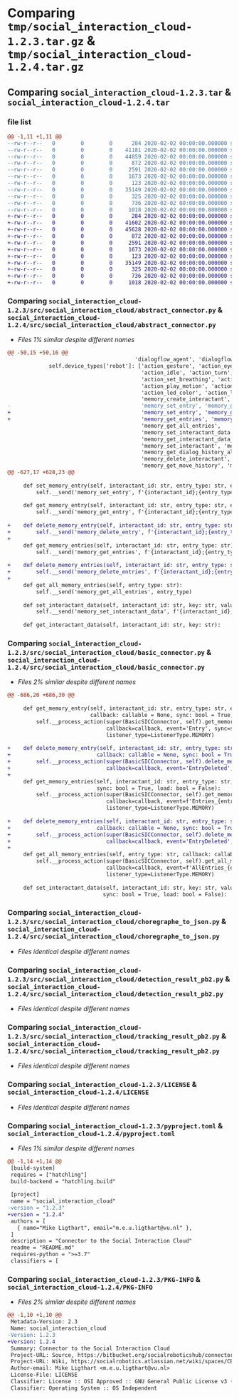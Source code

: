 # Comparing `tmp/social_interaction_cloud-1.2.3.tar.gz` & `tmp/social_interaction_cloud-1.2.4.tar.gz`

## Comparing `social_interaction_cloud-1.2.3.tar` & `social_interaction_cloud-1.2.4.tar`

### file list

```diff
@@ -1,11 +1,11 @@
--rw-r--r--   0        0        0      284 2020-02-02 00:00:00.000000 social_interaction_cloud-1.2.3/src/social_interaction_cloud/__init__.py
--rw-r--r--   0        0        0    41181 2020-02-02 00:00:00.000000 social_interaction_cloud-1.2.3/src/social_interaction_cloud/abstract_connector.py
--rw-r--r--   0        0        0    44859 2020-02-02 00:00:00.000000 social_interaction_cloud-1.2.3/src/social_interaction_cloud/basic_connector.py
--rw-r--r--   0        0        0      872 2020-02-02 00:00:00.000000 social_interaction_cloud-1.2.3/src/social_interaction_cloud/choregraphe_to_json.py
--rw-r--r--   0        0        0     2591 2020-02-02 00:00:00.000000 social_interaction_cloud-1.2.3/src/social_interaction_cloud/detection_result_pb2.py
--rw-r--r--   0        0        0     1673 2020-02-02 00:00:00.000000 social_interaction_cloud-1.2.3/src/social_interaction_cloud/tracking_result_pb2.py
--rw-r--r--   0        0        0      123 2020-02-02 00:00:00.000000 social_interaction_cloud-1.2.3/.gitignore
--rw-r--r--   0        0        0    35149 2020-02-02 00:00:00.000000 social_interaction_cloud-1.2.3/LICENSE
--rw-r--r--   0        0        0      325 2020-02-02 00:00:00.000000 social_interaction_cloud-1.2.3/README.md
--rw-r--r--   0        0        0      736 2020-02-02 00:00:00.000000 social_interaction_cloud-1.2.3/pyproject.toml
--rw-r--r--   0        0        0     1018 2020-02-02 00:00:00.000000 social_interaction_cloud-1.2.3/PKG-INFO
+-rw-r--r--   0        0        0      284 2020-02-02 00:00:00.000000 social_interaction_cloud-1.2.4/src/social_interaction_cloud/__init__.py
+-rw-r--r--   0        0        0    41602 2020-02-02 00:00:00.000000 social_interaction_cloud-1.2.4/src/social_interaction_cloud/abstract_connector.py
+-rw-r--r--   0        0        0    45628 2020-02-02 00:00:00.000000 social_interaction_cloud-1.2.4/src/social_interaction_cloud/basic_connector.py
+-rw-r--r--   0        0        0      872 2020-02-02 00:00:00.000000 social_interaction_cloud-1.2.4/src/social_interaction_cloud/choregraphe_to_json.py
+-rw-r--r--   0        0        0     2591 2020-02-02 00:00:00.000000 social_interaction_cloud-1.2.4/src/social_interaction_cloud/detection_result_pb2.py
+-rw-r--r--   0        0        0     1673 2020-02-02 00:00:00.000000 social_interaction_cloud-1.2.4/src/social_interaction_cloud/tracking_result_pb2.py
+-rw-r--r--   0        0        0      123 2020-02-02 00:00:00.000000 social_interaction_cloud-1.2.4/.gitignore
+-rw-r--r--   0        0        0    35149 2020-02-02 00:00:00.000000 social_interaction_cloud-1.2.4/LICENSE
+-rw-r--r--   0        0        0      325 2020-02-02 00:00:00.000000 social_interaction_cloud-1.2.4/README.md
+-rw-r--r--   0        0        0      736 2020-02-02 00:00:00.000000 social_interaction_cloud-1.2.4/pyproject.toml
+-rw-r--r--   0        0        0     1018 2020-02-02 00:00:00.000000 social_interaction_cloud-1.2.4/PKG-INFO
```

### Comparing `social_interaction_cloud-1.2.3/src/social_interaction_cloud/abstract_connector.py` & `social_interaction_cloud-1.2.4/src/social_interaction_cloud/abstract_connector.py`

 * *Files 1% similar despite different names*

```diff
@@ -50,15 +50,16 @@
                                        'dialogflow_agent', 'dialogflow_record'],
             self.device_types['robot']: ['action_gesture', 'action_eyecolour', 'action_earcolour', 'action_headcolour',
                                          'action_idle', 'action_turn', 'action_wakeup', 'action_rest',
                                          'action_set_breathing', 'action_posture', 'action_stiffness',
                                          'action_play_motion', 'action_record_motion',  # 'action_motion_file',
                                          'action_led_color', 'action_led_animation',
                                          'memory_create_interactant', 'memory_set_session',
-                                         'memory_set_entry', 'memory_get_entry', 'memory_get_entries',
+                                         'memory_set_entry', 'memory_get_entry', 'memory_delete_entry',
+                                         'memory_get_entries', 'memory_delete_entries',
                                          'memory_get_all_entries',
                                          'memory_set_interactant_data', 'memory_get_interactant_data',
                                          'memory_get_interactant_data_all', 'memory_get_all_interactants',
                                          'memory_set_interactant', 'memory_set_dialog_history',
                                          'memory_get_dialog_history_all',
                                          'memory_delete_interactant', 'memory_delete_all_interactants',
                                          'memory_get_move_history', 'memory_set_move_history',
@@ -627,17 +628,23 @@
 
     def set_memory_entry(self, interactant_id: str, entry_type: str, entry_data: dict):
         self.__send('memory_set_entry', f'{interactant_id};{entry_type};{dumps(entry_data)}')
 
     def get_memory_entry(self, interactant_id: str, entry_type: str, entry_id: str):
         self.__send('memory_get_entry', f'{interactant_id};{entry_type};{entry_id}')
 
+    def delete_memory_entry(self, interactant_id: str, entry_type: str, entry_id: str):
+        self.__send('memory_delete_entry', f'{interactant_id};{entry_type};{entry_id}')
+
     def get_memory_entries(self, interactant_id: str, entry_type: str):
         self.__send('memory_get_entries', f'{interactant_id};{entry_type}')
 
+    def delete_memory_entries(self, interactant_id: str, entry_type: str):
+        self.__send('memory_delete_entries', f'{interactant_id};{entry_type}')
+
     def get_all_memory_entries(self, entry_type: str):
         self.__send('memory_get_all_entries', entry_type)
 
     def set_interactant_data(self, interactant_id: str, key: str, value: str):
         self.__send('memory_set_interactant_data', f'{interactant_id};{key};{value}')
 
     def get_interactant_data(self, interactant_id: str, key: str):
```

### Comparing `social_interaction_cloud-1.2.3/src/social_interaction_cloud/basic_connector.py` & `social_interaction_cloud-1.2.4/src/social_interaction_cloud/basic_connector.py`

 * *Files 2% similar despite different names*

```diff
@@ -686,20 +686,30 @@
 
     def get_memory_entry(self, interactant_id: str, entry_type: str, entry_id: str,
                          callback: callable = None, sync: bool = True, load: bool = False) -> None:
         self.__process_action(super(BasicSICConnector, self).get_memory_entry, interactant_id, entry_type, entry_id,
                               callback=callback, event='Entry', sync=sync, load=load,
                               listener_type=ListenerType.MEMORY)
 
+    def delete_memory_entry(self, interactant_id: str, entry_type: str, entry_id: str,
+                           callback: callable = None, sync: bool = True, load: bool = False):
+        self.__process_action(super(BasicSICConnector, self).delete_memory_entry, interactant_id, entry_type, entry_id,
+                              callback=callback, event='EntryDeleted', sync=sync, load=load)
+
     def get_memory_entries(self, interactant_id: str, entry_type: str, callback: callable = None,
                            sync: bool = True, load: bool = False):
         self.__process_action(super(BasicSICConnector, self).get_memory_entries, interactant_id, entry_type,
                               callback=callback, event=f'Entries_{entry_type}', sync=sync, load=load,
                               listener_type=ListenerType.MEMORY)
 
+    def delete_memory_entries(self, interactant_id: str, entry_type: str,
+                           callback: callable = None, sync: bool = True, load: bool = False):
+        self.__process_action(super(BasicSICConnector, self).delete_memory_entries, interactant_id, entry_type,
+                              callback=callback, event='EntryDeleted', sync=sync, load=load)
+
     def get_all_memory_entries(self, entry_type: str, callback: callable = None, sync: bool = True, load: bool = False):
         self.__process_action(super(BasicSICConnector, self).get_all_memory_entries, entry_type,
                               callback=callback, event=f'AllEntries_{entry_type}', sync=sync, load=load,
                               listener_type=ListenerType.MEMORY)
 
     def set_interactant_data(self, interactant_id: str, key: str, value: str, callback: callable = None,
                              sync: bool = True, load: bool = False):
```

### Comparing `social_interaction_cloud-1.2.3/src/social_interaction_cloud/choregraphe_to_json.py` & `social_interaction_cloud-1.2.4/src/social_interaction_cloud/choregraphe_to_json.py`

 * *Files identical despite different names*

### Comparing `social_interaction_cloud-1.2.3/src/social_interaction_cloud/detection_result_pb2.py` & `social_interaction_cloud-1.2.4/src/social_interaction_cloud/detection_result_pb2.py`

 * *Files identical despite different names*

### Comparing `social_interaction_cloud-1.2.3/src/social_interaction_cloud/tracking_result_pb2.py` & `social_interaction_cloud-1.2.4/src/social_interaction_cloud/tracking_result_pb2.py`

 * *Files identical despite different names*

### Comparing `social_interaction_cloud-1.2.3/LICENSE` & `social_interaction_cloud-1.2.4/LICENSE`

 * *Files identical despite different names*

### Comparing `social_interaction_cloud-1.2.3/pyproject.toml` & `social_interaction_cloud-1.2.4/pyproject.toml`

 * *Files 1% similar despite different names*

```diff
@@ -1,14 +1,14 @@
 [build-system]
 requires = ["hatchling"]
 build-backend = "hatchling.build"
 
 [project]
 name = "social_interaction_cloud"
-version = "1.2.3"
+version = "1.2.4"
 authors = [
   { name="Mike Ligthart", email="m.e.u.ligthart@vu.nl" },
 ]
 description = "Connector to the Social Interaction Cloud"
 readme = "README.md"
 requires-python = ">=3.7"
 classifiers = [
```

### Comparing `social_interaction_cloud-1.2.3/PKG-INFO` & `social_interaction_cloud-1.2.4/PKG-INFO`

 * *Files 2% similar despite different names*

```diff
@@ -1,10 +1,10 @@
 Metadata-Version: 2.3
 Name: social_interaction_cloud
-Version: 1.2.3
+Version: 1.2.4
 Summary: Connector to the Social Interaction Cloud
 Project-URL: Source, https://bitbucket.org/socialroboticshub/connectors/src/master/python/sic/
 Project-URL: Wiki, https://socialrobotics.atlassian.net/wiki/spaces/CBSR/overview
 Author-email: Mike Ligthart <m.e.u.ligthart@vu.nl>
 License-File: LICENSE
 Classifier: License :: OSI Approved :: GNU General Public License v3 (GPLv3)
 Classifier: Operating System :: OS Independent
```

